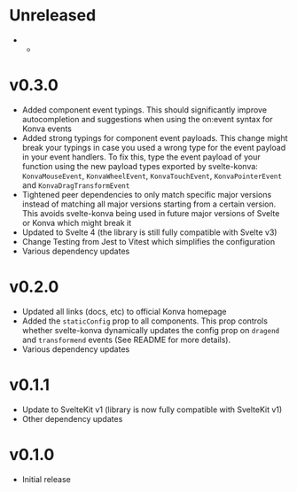 # Unreleased

- -

# v0.3.0

- Added component event typings. This should significantly improve autocompletion and suggestions when using the on:event syntax for Konva events
- Added strong typings for component event payloads. This change might break your typings in case you used a wrong type for the event payload in your event handlers. To fix this, type the event payload of your function using the new payload types exported by svelte-konva: `KonvaMouseEvent`, `KonvaWheelEvent`, `KonvaTouchEvent`, `KonvaPointerEvent` and `KonvaDragTransformEvent`
- Tightened peer dependencies to only match specific major versions instead of matching all major versions starting from a certain version. This avoids svelte-konva being used in future major versions of Svelte or Konva which might break it
- Updated to Svelte 4 (the library is still fully compatible with Svelte v3)
- Change Testing from Jest to Vitest which simplifies the configuration
- Various dependency updates

# v0.2.0

- Updated all links (docs, etc) to official Konva homepage
- Added the `staticConfig` prop to all components. This prop controls whether svelte-konva dynamically updates the config prop on `dragend` and `transformend` events (See README for more details).
- Various dependency updates

# v0.1.1

- Update to SvelteKit v1 (library is now fully compatible with SvelteKit v1)
- Other dependency updates

# v0.1.0

- Initial release
